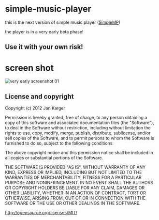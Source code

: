 simple-music-player
===================

this is the next version of simple music player ([SimpleMP](http://jkarger.de/simple-music-player/))

the player is in a very early beta phase!

## Use it with your own risk!

screen shot
===========

![very early screenshot 01](https://raw.github.com/punker76/simple-music-player/master/screenshots/2012-12-16_17h14_57.png)  

## License and copyright

Copyright (c) 2012 Jan Karger

Permission is hereby granted, free of charge, to any person obtaining a copy of this software and associated documentation files (the "Software"), to deal in the Software without restriction, including without limitation the rights to use, copy, modify, merge, publish, distribute, sublicense, and/or sell copies of the Software, and to permit persons to whom the Software is furnished to do so, subject to the following conditions:

The above copyright notice and this permission notice shall be included in all copies or substantial portions of the Software.

THE SOFTWARE IS PROVIDED "AS IS", WITHOUT WARRANTY OF ANY KIND, EXPRESS OR IMPLIED, INCLUDING BUT NOT LIMITED TO THE WARRANTIES OF MERCHANTABILITY, FITNESS FOR A PARTICULAR PURPOSE AND NONINFRINGEMENT. IN NO EVENT SHALL THE AUTHORS OR COPYRIGHT HOLDERS BE LIABLE FOR ANY CLAIM, DAMAGES OR OTHER LIABILITY, WHETHER IN AN ACTION OF CONTRACT, TORT OR OTHERWISE, ARISING FROM, OUT OF OR IN CONNECTION WITH THE SOFTWARE OR THE USE OR OTHER DEALINGS IN THE SOFTWARE.

<http://opensource.org/licenses/MIT/>
